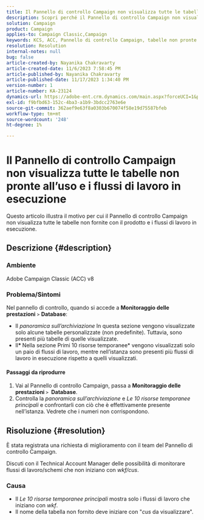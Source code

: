 ```yaml
---
title: Il Pannello di controllo Campaign non visualizza tutte le tabelle non pronte all’uso e i flussi di lavoro in esecuzione
description: Scopri perché il Pannello di controllo Campaign non visualizza tutte le tabelle pronte all’uso e i flussi di lavoro in esecuzione.
solution: Campaign
product: Campaign
applies-to: Campaign Classic,Campaign
keywords: KCS, ACC, Pannello di controllo Campaign, tabelle non pronte all’uso, Monitoraggio delle prestazioni, panoramica sull’archiviazione, 10 risorse temporanee principali
resolution: Resolution
internal-notes: null
bug: false
article-created-by: Nayanika Chakravarty
article-created-date: 11/6/2023 7:58:45 PM
article-published-by: Nayanika Chakravarty
article-published-date: 11/17/2023 1:34:40 PM
version-number: 1
article-number: KA-23124
dynamics-url: https://adobe-ent.crm.dynamics.com/main.aspx?forceUCI=1&pagetype=entityrecord&etn=knowledgearticle&id=d8a9bae2-de7c-ee11-8179-6045bd006ce9
exl-id: f9bfbd63-152c-4ba3-a1b9-3bdcc2763e6e
source-git-commit: 362aef9e63f8a0303b670074f58e19d75587bfeb
workflow-type: tm+mt
source-wordcount: '248'
ht-degree: 1%

---
```


# Il Pannello di controllo Campaign non visualizza tutte le tabelle non pronte all’uso e i flussi di lavoro in esecuzione


Questo articolo illustra il motivo per cui il Pannello di controllo Campaign non visualizza tutte le tabelle non fornite con il prodotto e i flussi di lavoro in esecuzione.

## Descrizione {#description}


### Ambiente

Adobe Campaign Classic (ACC) v8

### Problema/Sintomi

Nel pannello di controllo, quando si accede a <b>Monitoraggio delle prestazioni</b> `>`  <b>Database</b>:

- Il *panoramica sull’archiviazione* In questa sezione vengono visualizzate solo alcune tabelle personalizzate (non predefinite). Tuttavia, sono presenti più tabelle di quelle visualizzate.
- Il<b>* </b>Nella sezione Primi 10 risorse temporanee* vengono visualizzati solo un paio di flussi di lavoro, mentre nell’istanza sono presenti più flussi di lavoro in esecuzione rispetto a quelli visualizzati.


#### Passaggi da riprodurre

1. Vai al Pannello di controllo Campaign, passa a <b>Monitoraggio delle prestazioni </b>`>` <b> Database</b>.
2. Controlla la *panoramica sull’archiviazione* e *Le 10 risorse temporanee principali* e confrontarli con ciò che è effettivamente presente nell’istanza. Vedrete che i numeri non corrispondono.



## Risoluzione {#resolution}


È stata registrata una richiesta di miglioramento con il team del Pannello di controllo Campaign.

Discuti con il Technical Account Manager delle possibilità di monitorare flussi di lavoro/schemi che non iniziano con *wkf/cus*.

### Causa

- Il *Le 10 risorse temporanee principali* mostra solo i flussi di lavoro che iniziano con *wkf*.
- Il nome della tabella non fornito deve iniziare con &quot;*cus* da visualizzare&quot;.
